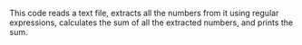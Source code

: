 This code reads a text file, extracts all the numbers from it using regular expressions, calculates the sum of all the extracted numbers, and prints the sum.
